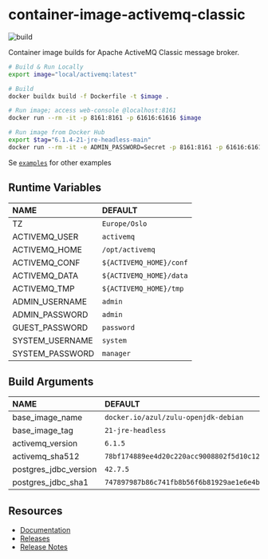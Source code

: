 # container-image-activemq-classic

![build](https://github.com/kred-no/container-image-activemq-classic/actions/workflows/build-and-push.yml/badge.svg)

Container image builds for Apache ActiveMQ Classic message broker.

```bash
# Build & Run Locally
export image="local/activemq:latest"

# Build
docker buildx build -f Dockerfile -t $image .

# Run image; access web-console @localhost:8161
docker run --rm -it -p 8161:8161 -p 61616:61616 $image

# Run image from Docker Hub
export $tag="6.1.4-21-jre-headless-main"
docker run --rm -it -e ADMIN_PASSWORD=Secret -p 8161:8161 -p 61616:61616 docker.io/kdsda/activemq-classic:$tag
```

Se [`examples`](examples/) for other examples

## Runtime Variables

| NAME | DEFAULT |
| :--  | :--     |
| TZ              | `Europe/Oslo` |
| ACTIVEMQ_USER   | `activemq` |
| ACTIVEMQ_HOME   | `/opt/activemq` |
| ACTIVEMQ_CONF   | `${ACTIVEMQ_HOME}/conf` |
| ACTIVEMQ_DATA   | `${ACTIVEMQ_HOME}/data` |
| ACTIVEMQ_TMP    | `${ACTIVEMQ_HOME}/tmp` |
| ADMIN_USERNAME  | `admin` |
| ADMIN_PASSWORD  | `admin` |
| GUEST_PASSWORD  | `password` |
| SYSTEM_USERNAME | `system` |
| SYSTEM_PASSWORD | `manager` |

## Build Arguments

| NAME | DEFAULT |
| :--  | :--     |
| base_image_name       | `docker.io/azul/zulu-openjdk-debian` |
| base_image_tag        | `21-jre-headless` |
| activemq_version      | `6.1.5` |
| activemq_sha512       | `78bf174889ee4d20c220acc9008802f5d10c1253c0190d2b4a3b03c752a2d1a0ff9d2d36213b2f91e3b6d636cd8b0724a5046d0cd6519264a2841a4a09d43cff` |
| postgres_jdbc_version | `42.7.5` |
| postgres_jdbc_sha1    | `747897987b86c741fb8b56f6b81929ae1e6e4b46` |

## Resources

  * [Documentation](https://activemq.apache.org/components/classic/documentation/)
  * [Releases](https://activemq.apache.org/components/classic/download/)
  * [Release Notes](https://issues.apache.org/jira/secure/ReleaseNote.jspa?projectId=12311210&version=12354974)
